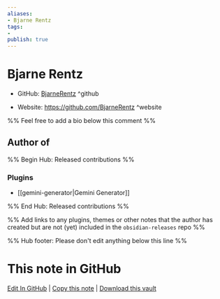 ```yaml
---
aliases:
- Bjarne Rentz
tags:
- 
publish: true
---
```


# Bjarne Rentz

- GitHub: [BjarneRentz](https://github.com/BjarneRentz/) ^github
<!-- - Discord: `@` ^discord-->
- Website: <https://github.com/BjarneRentz> ^website
<!-- - [[Publish sites|Publish site]]: <https://> ^publish-->

%% Feel free to add a bio below this comment %%


## Author of

%% Begin Hub: Released contributions %%
### Plugins
- [[gemini-generator|Gemini Generator]]

%% End Hub: Released contributions %%

%% Add links to any plugins, themes or other notes that the author has created but are not (yet) included in the `obsidian-releases` repo %%

<!--
### Unlisted plugins
-->

<!--
### Others
-->

<!--
## Sponsor this author
-->

<!-- - [[GitHub sponsors]]: [Sponsor @BjarneRentz on GitHub Sponsors](https://github.com/sponsors/BjarneRentz) ^github-sponsor-->
<!-- - [[Buy me a coffee]]: <https://> ^buy-me-a-coffee-->
<!-- - [[PayPal]]: <https://> ^paypal-->
<!-- - [[Patreon]]: <https://> ^patreon-->

<!--
## Follow this author
-->

<!-- - [[YouTube Channels|On YouTube]]: <https://> ^youtube-->
<!-- - Twitter: <https://> ^twitter-->
<!-- - ... -->

%% Hub footer: Please don't edit anything below this line %%

# This note in GitHub

<span class="git-footer">[Edit In GitHub](https://github.dev/obsidian-community/obsidian-hub/blob/main/01%20-%20Community/People/BjarneRentz.md "git-hub-edit-note") | [Copy this note](https://raw.githubusercontent.com/obsidian-community/obsidian-hub/main/01%20-%20Community/People/BjarneRentz.md "git-hub-copy-note") | [Download this vault](https://github.com/obsidian-community/obsidian-hub/archive/refs/heads/main.zip "git-hub-download-vault") </span>
